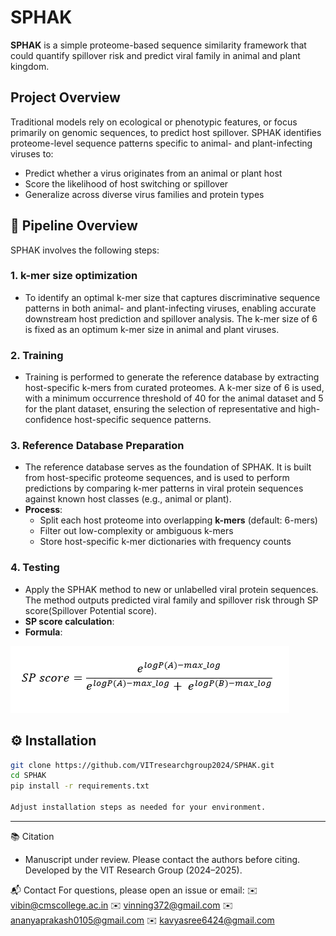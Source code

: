 # SPHAK

**SPHAK** is a simple proteome-based sequence similarity framework that could quantify spillover risk and predict viral family in animal and plant kingdom.

## Project Overview

Traditional models rely on ecological or phenotypic features, or focus primarily on genomic sequences, to predict host spillover. SPHAK identifies proteome-level sequence patterns specific to animal- and plant-infecting viruses to:

- Predict whether a virus originates from an animal or plant host
- Score the likelihood of host switching or spillover
- Generalize across diverse virus families and protein types

## 🔧 Pipeline Overview

SPHAK involves the following steps:

### 1. **k-mer size optimization**
- To identify an optimal k-mer size that captures discriminative sequence patterns in both animal- and plant-infecting viruses, enabling accurate downstream host prediction and spillover analysis. The k-mer size of 6 is fixed as an optimum k-mer size in animal and plant viruses.

### 2. **Training**
- Training is performed to generate the reference database by extracting host-specific k-mers from curated proteomes. A k-mer size of 6 is used, with a minimum occurrence threshold of 40 for the animal dataset and 5 for the plant dataset, ensuring the selection of representative and high-confidence host-specific sequence patterns.

### 3. **Reference Database Preparation**
- The reference database serves as the foundation of SPHAK. It is built from host-specific proteome sequences, and is used to perform predictions by comparing k-mer patterns in viral protein sequences against known host classes (e.g., animal or plant).
- **Process**:
  - Split each host proteome into overlapping **k-mers** (default: 6-mers)
  - Filter out low-complexity or ambiguous k-mers
  - Store host-specific k-mer dictionaries with frequency counts


### 4. **Testing**
- Apply the SPHAK method to new or unlabelled viral protein sequences.
The method outputs predicted viral family and spillover risk through SP score(Spillover Potential score).
- **SP score calculation**: 
- **Formula**:


![SP Score Formula](sphak/sp_score.png)


## ⚙️ Installation

```bash
git clone https://github.com/VITresearchgroup2024/SPHAK.git
cd SPHAK
pip install -r requirements.txt

Adjust installation steps as needed for your environment.

```
---

📚 Citation

- Manuscript under review. Please contact the authors before citing.
Developed by the VIT Research Group (2024–2025).

📬 Contact
For questions, please open an issue or email:
✉️ vibin@cmscollege.ac.in
✉️ vinning372@gmail.com
✉️ ananyaprakash0105@gmail.com
✉️ kavyasree6424@gmail.com

